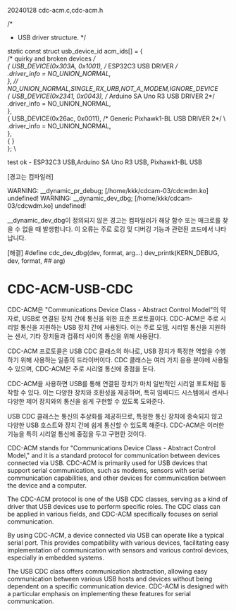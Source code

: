 20240128      cdc-acm.c,cdc-acm.h  

/*
 * USB driver structure.
 */

static const struct usb_device_id acm_ids[] = { \
	/* quirky and broken devices */ \
	{ USB_DEVICE(0x303A, 0x1001), /* ESP32C3 USB DRIVER */   \
	.driver_info = NO_UNION_NORMAL, \
	},   // NO_UNION_NORMAL,SINGLE_RX_URB,NOT_A_MODEM,IGNORE_DEVICE \
	{ USB_DEVICE(0x2341, 0x0043), /* Arduino SA Uno R3 USB DRIVER 2*/   \
	.driver_info = NO_UNION_NORMAL, \
	},  \
	{ USB_DEVICE(0x26ac, 0x0011), /* Generic Pixhawk1-BL USB DRIVER 2*/ \  
	.driver_info = NO_UNION_NORMAL, \
	},  \
	{ } \
}; \

test ok - ESP32C3 USB,Arduino SA Uno R3 USB, Pixhawk1-BL USB


[경고는 컴파일러]

WARNING: __dynamic_pr_debug; [/home/kkk/cdcam-03/cdcwdm.ko] undefined!
WARNING: __dynamic_dev_dbg; [/home/kkk/cdcam-03/cdcwdm.ko] undefined!

__dynamic_dev_dbg이 정의되지 않은 경고는 컴파일러가 해당 함수 또는 매크로를 찾을 수 없을 때 발생합니다. 이 오류는 주로 로깅 및 
디버깅 기능과 관련된 코드에서 나타납니다.


[해결]
#define cdc_dev_dbg(dev, format, arg...) dev_printk(KERN_DEBUG, dev, format, ## arg)



# CDC-ACM-USB-CDC

CDC-ACM은 "Communications Device Class - Abstract Control Model"의 약자로, USB로 연결된 장치 간에 통신을 위한 표준 프로토콜이다. 
CDC-ACM은 주로 시리얼 통신을 지원하는 USB 장치 간에 사용된다. 
이는 주로 모뎀, 시리얼 통신을 지원하는 센서, 기타 장치들과 컴퓨터 사이의 통신을 위해 사용된다.

CDC-ACM 프로토콜은 USB CDC 클래스의 하나로, USB 장치가 특정한 역할을 수행하기 위해 사용하는 일종의 드라이버이다. 
CDC 클래스는 여러 가지 응용 분야에 사용될 수 있으며, CDC-ACM은 주로 시리얼 통신에 중점을 둔다.

CDC-ACM을 사용하면 USB를 통해 연결된 장치가 마치 일반적인 시리얼 포트처럼 동작할 수 있다. 이는 다양한 장치와 호환성을 제공하며, 
특히 임베디드 시스템에서 센서나 다양한 제어 장치와의 통신을 쉽게 구현할 수 있도록 도와준다.

USB CDC 클래스는 통신의 추상화를 제공하므로, 특정한 통신 장치에 종속되지 않고 다양한 USB 호스트와 장치 간에 쉽게 통신할 수 있도록 해준다. 
CDC-ACM은 이러한 기능을 특히 시리얼 통신에 중점을 두고 구현한 것이다.


CDC-ACM stands for "Communications Device Class - Abstract Control Model," and it is a standard protocol for communication 
between devices connected via USB. CDC-ACM is primarily used for USB devices that support serial communication, such as modems,
 sensors with serial communication capabilities, and other devices for communication between the device and a computer.

The CDC-ACM protocol is one of the USB CDC classes, serving as a kind of driver that USB devices use to perform specific roles. 
The CDC class can be applied in various fields, and CDC-ACM specifically focuses on serial communication.

By using CDC-ACM, a device connected via USB can operate like a typical serial port. This provides compatibility with various devices, 
facilitating easy implementation of communication with sensors and various control devices, especially in embedded systems.

The USB CDC class offers communication abstraction, allowing easy communication between various USB hosts and devices without
 being dependent on a specific communication device. CDC-ACM is designed with a particular emphasis on implementing these 
 features for serial communication.



 
